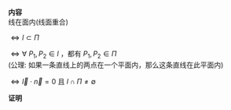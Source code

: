 **内容**  
线在面内(线面重合)  
  
$\Leftrightarrow l\subset\Pi$  
  
$\Leftrightarrow\forall\ P_1,P_2\in l$ ，都有 $P_1,P_2\in\Pi$  
(公理: 如果一条直线上的两点在一个平面内，那么这条直线在此平面内)  
  
  
$\Leftrightarrow\vec l\cdot\vec n=0$ 且 $l\cap\Pi\neq\emptyset$  
  
**证明**  
